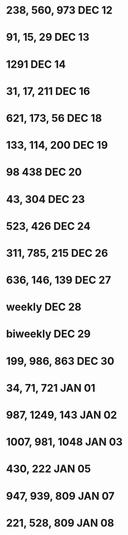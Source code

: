 238, 560, 973 DEC 12
======
91, 15, 29    DEC 13
======
1291          DEC 14
======
31, 17, 211   DEC 16
======
621, 173, 56  DEC 18
======
133, 114, 200 DEC 19
======
98 438        DEC 20
======
43, 304       DEC 23
======
523, 426      DEC 24
======
311, 785, 215 DEC 26
======
636, 146, 139 DEC 27
======
weekly DEC 28
======
biweekly DEC 29
======
199, 986, 863 DEC 30
======
34, 71, 721     JAN 01
======
987, 1249, 143  JAN 02
======
1007, 981, 1048 JAN 03
======
430, 222        JAN 05
======
947, 939, 809   JAN 07
======
221, 528, 809   JAN 08
======
